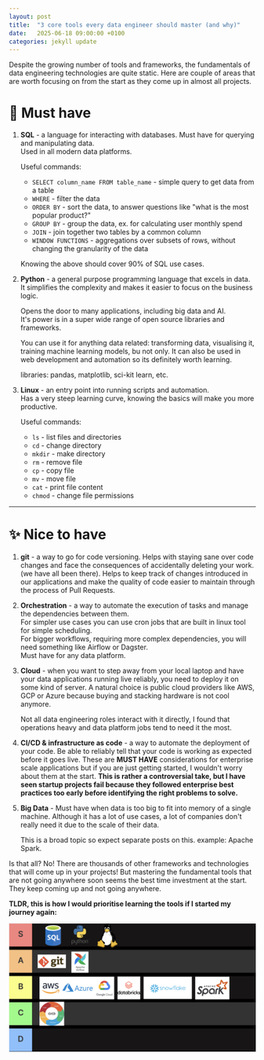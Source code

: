 ```yaml
---
layout: post
title:  "3 core tools every data engineer should master (and why)"
date:   2025-06-18 09:00:00 +0100
categories: jekyll update
---
```


Despite the growing number of tools and frameworks, the fundamentals of data engineering technologies are quite static.
Here are couple of areas that are worth focusing on from the start as they come up in almost all projects.


# 📌 Must have

1. **SQL** - a language for interacting with databases. Must have for querying and manipulating data.  
Used in all modern data platforms.

   Useful commands:
   - `SELECT column_name FROM table_name` - simple query to get data from a table
   - `WHERE` - filter the data
   - `ORDER BY` - sort the data, to answer questions like "what is the most popular product?"
   - `GROUP BY` - group the data, ex. for calculating user monthly spend
   - `JOIN` - join together two tables by a common column
   - `WINDOW FUNCTIONS` - aggregations over subsets of rows, without changing the granularity of the data

   Knowing the above should cover 90% of SQL use cases.

1. **Python** - a general purpose programming language that excels in data.  
It simplifies the complexity and makes it easier to focus on the business logic.

   Opens the door to many applications, including big data and AI.  
   It's power is in a super wide range of open source libraries and frameworks.

   You can use it for anything data related: transforming data, visualising it, training machine learning models, bu not only. It can also be used in web development and automation so its definitely worth learning.

   libraries: 
   pandas, matplotlib, sci-kit learn, etc.

1. **Linux** - an entry point into running scripts and automation.  
Has a very steep learning curve, knowing the basics will make you more productive.

   Useful commands:
   - `ls` - list files and directories
   - `cd` - change directory
   - `mkdir` - make directory
   - `rm` - remove file
   - `cp` - copy file
   - `mv` - move file
   - `cat` - print file content
   - `chmod` - change file permissions

---

# ✨ Nice to have

1. **git** - a way to go for code versioning. Helps with staying sane over code changes and face the consequences of accidentally deleting your work. (we have all been there). Helps to keep track of changes introduced in our applications and make the quality of code easier to maintain through the process of Pull Requests.

1. **Orchestration** - a way to automate the execution of tasks and manage the dependencies between them.  
   For simpler use cases you can use cron jobs that are built in linux tool for simple scheduling.  
   For bigger workflows, requiring more complex dependencies, you will need something like Airflow or Dagster.  
   Must have for any data platform.

1. **Cloud** - when you want to step away from your local laptop and have your data applications running live reliably, you need to deploy it on some kind of server. A natural choice is public cloud providers like AWS, GCP or Azure because buying and stacking hardware is not cool anymore.

   Not all data engineering roles interact with it directly, I found that operations heavy and data platform jobs tend to need it the most.


1. **CI/CD & infrastructure as code** - a way to automate the deployment of your code. Be able to reliably tell that your code is working as expected before it goes live. These are **MUST HAVE** considerations for enterprise scale applications but if you are just getting started, I wouldn't worry about them at the start.
**This is rather a controversial take, but I have seen startup projects fail because they followed enterprise best practices too early before identifying the right problems to solve.**


1. **Big Data** - Must have when data is too big to fit into memory of a single machine. Although it has a lot of use cases, a lot of companies don't really need it due to the scale of their data.

   This is a broad topic so expect separate posts on this.
example: 
Apache Spark.


Is that all? No!
There are thousands of other frameworks and technologies that will come up in your projects! 
But mastering the fundamental tools that are not going anywhere soon seems the best time investment at the start. They keep coming up and not going anywhere.


**TLDR, this is how I would prioritise learning the tools if I started my journey again:**

![Data Tiering](/assets\/images\/tiering.png)
